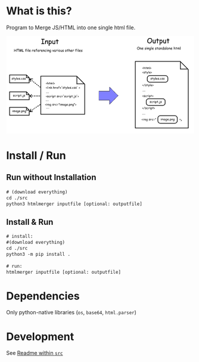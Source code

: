 # What is this?

Program to Merge JS/HTML into one single html file.

![depiction of what the tool does](./ref/tool_explanation.png)


# Install / Run
## Run without Installation
```
# (download everything)
cd ./src
python3 htmlmerger inputfile [optional: outputfile]
```

## Install & Run
```
# install:
#(download everything)
cd ./src
python3 -m pip install .

# run:
htmlmerger inputfile [optional: outputfile]
```

# Dependencies

Only python-native libraries (`os`, `base64`, `html.parser`)


# Development

See [Readme within `src`](./src/README.MD)